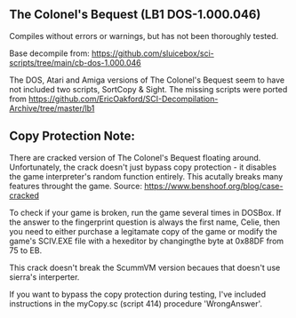 ## The Colonel's Bequest (LB1 DOS-1.000.046) 

Compiles without errors or warnings, but has not been thoroughly tested.

Base decompile from: https://github.com/sluicebox/sci-scripts/tree/main/cb-dos-1.000.046

The DOS, Atari and Amiga versions of The Colonel's Bequest seem to have not included two scripts, SortCopy & Sight. The missing scripts were ported from https://github.com/EricOakford/SCI-Decompilation-Archive/tree/master/lb1


## Copy Protection Note:

There are cracked version of The Colonel's Bequest floating around. Unfortunately, the crack doesn't just bypass copy protection - it disables the game interpreter's random function entirely. This acutally breaks many features throught the game. Source: https://www.benshoof.org/blog/case-cracked

To check if your game is broken, run the game several times in DOSBox. If the answer to the fingerprint question is always the first name, Celie, then you need to either purchase a legitamate copy of the game or modify the game's SCIV.EXE file with a hexeditor by changingthe byte at 0x88DF from 75 to EB.

This crack doesn't break the ScummVM version becaues that doesn't use sierra's interperter.

If you want to bypass the copy protection during testing, I've included instructions in the myCopy.sc (script 414) procedure 'WrongAnswer'.